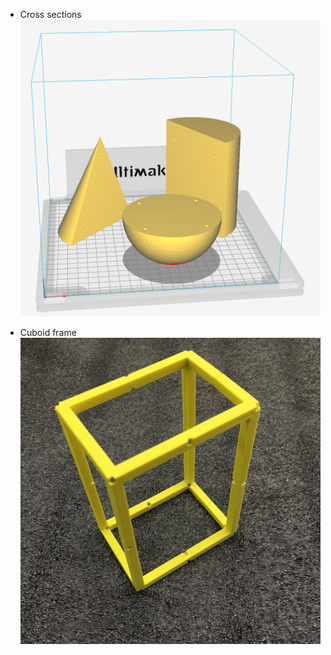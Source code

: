 * Cross sections
![cross-sections](cross-sections/images/preview.png)

* Cuboid frame
![frame](cuboid-frame/images/cuboid-assembled-v.png)
